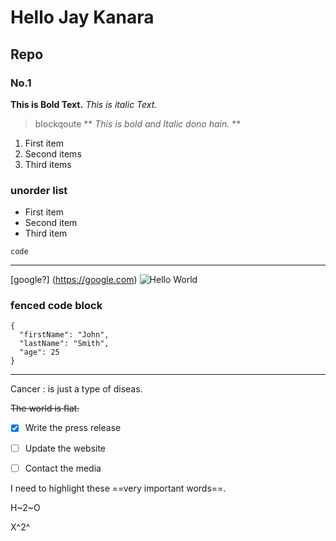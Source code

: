 # Hello Jay Kanara
##  Repo
###   No.1

**This is Bold Text.**
*This is italic Text.*
>blockqoute
** *This is bold and Italic dono hain.* **
1. First item
2. Second items
3. Third items

### unorder list
- First item
- Second item
- Third item

`code`

---
[google?] (https://google.com)
![Hello World](https://user-images.githubusercontent.com/63836654/194877204-17c470d8-842a-44e9-8416-1cbc74281ade.png)



### fenced code block

```
{
  "firstName": "John",
  "lastName": "Smith",
  "age": 25
}
```

---

Cancer
: is just a type of diseas.

~~The world is flat.~~


- [x] Write the press release
- [ ] Update the website
- [ ] Contact the media


I need to highlight these ==very important words==.
  
H~2~O
  
X^2^

